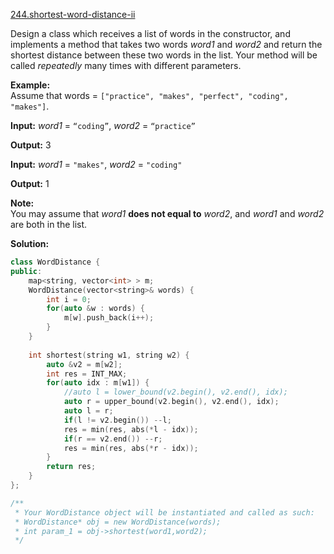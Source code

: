 [244.shortest-word-distance-ii](https://leetcode.com/problems/shortest-word-distance-ii/)  

Design a class which receives a list of words in the constructor, and implements a method that takes two words _word1_ and _word2_ and return the shortest distance between these two words in the list. Your method will be called _repeatedly_ many times with different parameters. 

**Example:**  
Assume that words = `["practice", "makes", "perfect", "coding", "makes"]`.

  
**Input:** _word1_ = `“coding”`, _word2_ = `“practice”`
  
**Output:** 3
  

  
**Input:** _word1_ = `"makes"`, _word2_ = `"coding"`
  
**Output:** 1

**Note:**  
You may assume that _word1_ **does not equal to** _word2_, and _word1_ and _word2_ are both in the list.  



**Solution:**  

```cpp
class WordDistance {
public:
    map<string, vector<int> > m;
    WordDistance(vector<string>& words) {
        int i = 0;
        for(auto &w : words) {
            m[w].push_back(i++);
        }
    }
    
    int shortest(string w1, string w2) {
        auto &v2 = m[w2];
        int res = INT_MAX;
        for(auto idx : m[w1]) {
            //auto l = lower_bound(v2.begin(), v2.end(), idx);
            auto r = upper_bound(v2.begin(), v2.end(), idx);
            auto l = r;
            if(l != v2.begin()) --l;
            res = min(res, abs(*l - idx));
            if(r == v2.end()) --r;
            res = min(res, abs(*r - idx));
        }
        return res;
    }
};

/**
 * Your WordDistance object will be instantiated and called as such:
 * WordDistance* obj = new WordDistance(words);
 * int param_1 = obj->shortest(word1,word2);
 */
```
      